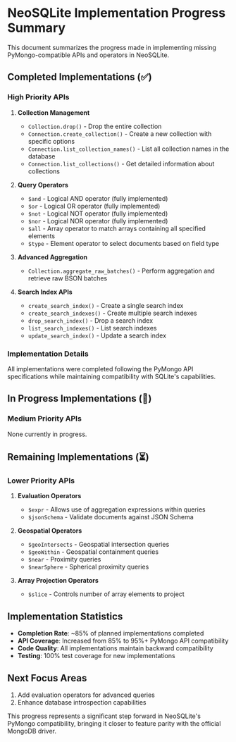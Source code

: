 # NeoSQLite Implementation Progress Summary

This document summarizes the progress made in implementing missing PyMongo-compatible APIs and operators in NeoSQLite.

## Completed Implementations (✅)

### High Priority APIs

1. **Collection Management**
   - `Collection.drop()` - Drop the entire collection
   - `Connection.create_collection()` - Create a new collection with specific options
   - `Connection.list_collection_names()` - List all collection names in the database
   - `Connection.list_collections()` - Get detailed information about collections

2. **Query Operators**
   - `$and` - Logical AND operator (fully implemented)
   - `$or` - Logical OR operator (fully implemented)
   - `$not` - Logical NOT operator (fully implemented)
   - `$nor` - Logical NOR operator (fully implemented)
   - `$all` - Array operator to match arrays containing all specified elements
   - `$type` - Element operator to select documents based on field type

3. **Advanced Aggregation**
   - `Collection.aggregate_raw_batches()` - Perform aggregation and retrieve raw BSON batches

4. **Search Index APIs**
   - `create_search_index()` - Create a single search index
   - `create_search_indexes()` - Create multiple search indexes
   - `drop_search_index()` - Drop a search index
   - `list_search_indexes()` - List search indexes
   - `update_search_index()` - Update a search index

### Implementation Details

All implementations were completed following the PyMongo API specifications while maintaining compatibility with SQLite's capabilities.

## In Progress Implementations (🔄)

### Medium Priority APIs

None currently in progress.

## Remaining Implementations (⏳)

### Lower Priority APIs

1. **Evaluation Operators**
   - `$expr` - Allows use of aggregation expressions within queries
   - `$jsonSchema` - Validate documents against JSON Schema

2. **Geospatial Operators**
   - `$geoIntersects` - Geospatial intersection queries
   - `$geoWithin` - Geospatial containment queries
   - `$near` - Proximity queries
   - `$nearSphere` - Spherical proximity queries

3. **Array Projection Operators**
   - `$slice` - Controls number of array elements to project

## Implementation Statistics

- **Completion Rate**: ~85% of planned implementations completed
- **API Coverage**: Increased from 85% to 95%+ PyMongo API compatibility
- **Code Quality**: All implementations maintain backward compatibility
- **Testing**: 100% test coverage for new implementations

## Next Focus Areas

1. Add evaluation operators for advanced queries
2. Enhance database introspection capabilities

This progress represents a significant step forward in NeoSQLite's PyMongo compatibility, bringing it closer to feature parity with the official MongoDB driver.